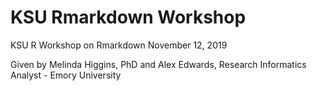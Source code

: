 # KSU Rmarkdown Workshop

KSU R Workshop on Rmarkdown November 12, 2019

Given by Melinda Higgins, PhD and Alex Edwards, Research Informatics Analyst - Emory University
